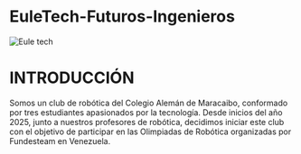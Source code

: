 # EuleTech-Futuros-Ingenieros
![Eule tech](https://github.com/user-attachments/assets/28f0e657-6c3d-42b9-a1c6-cc8c243417f5)

# INTRODUCCIÓN 
Somos un club de robótica del Colegio Alemán de Maracaibo, conformado por tres estudiantes apasionados por la tecnología. Desde inicios del año 2025, junto a nuestros profesores de robótica, decidimos iniciar este club con el objetivo de participar en las Olimpiadas de Robótica organizadas por Fundesteam en Venezuela.

